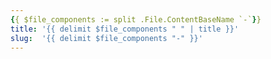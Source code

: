 ```yaml
---
{{ $file_components := split .File.ContentBaseName `-`}}
title: '{{ delimit $file_components " " | title }}'
slug:  '{{ delimit $file_components "-" }}'
---
```

